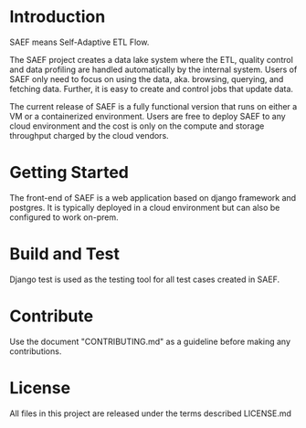 # Introduction 
SAEF means Self-Adaptive ETL Flow.
 
The SAEF project creates a data lake system where the ETL, quality control and data profiling are handled automatically by the internal system. Users of SAEF only need to focus on using the data, aka. browsing, querying, and fetching data. Further, it is easy to create and control jobs that update data.
 
The current release of SAEF is a fully functional version that runs on either a VM or a containerized environment. Users are free to deploy SAEF to any cloud environment and the cost is only on the compute and storage throughput charged by the cloud vendors.
 
# Getting Started
The front-end of SAEF is a web application based on django framework and postgres. It is typically deployed in a cloud environment but can also be configured to work on-prem.
 
# Build and Test
Django test is used as the testing tool for all test cases created in SAEF.
 
# Contribute
Use the document "CONTRIBUTING.md" as a guideline before making any contributions.

# License
All files in this project are released under the terms described LICENSE.md